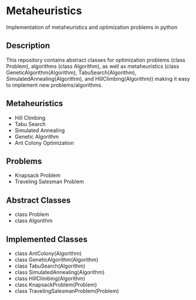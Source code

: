# Metaheuristics

Implementation of metaheuristics and optimization problems in python

## Description
This repository contains abstract classes for optimization problems (class Problem), algorithms (class Algorithm), as well as metaheuristics (class GeneticAlgorithm(Algorithm), TabuSearch(Algorithm), SimulatedAnnealing(Algorithm), and HillClimbing(Algorithm)) making it easy to implement new problems/algorithms.

## Metaheuristics
- Hill Climbing
- Tabu Search
- Simulated Annealing
- Genetic Algorithm
- Ant Colony Optimization

## Problems
- Knapsack Problem
- Traveling Salesman Problem

## Abstract Classes
- class Problem
- class Algorithm

## Implemented Classes
- class AntColony(Algorithm)
- class GeneticAlgorithm(Algorithm)
- class TabuSearch(Algorithm)
- class SimulatedAnnealing(Algorithm)
- class HillClimbing(Algorithm)
- class KnapsackProblem(Problem)
- class TravelingSalesmanProblem(Problem)